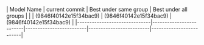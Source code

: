 |          Model Name          |     current commit      |  Best under same group  |  Best under all groups  |
|                              | (9846f40142e15f34bac9)  | (9846f40142e15f34bac9)  | (9846f40142e15f34bac9)  |
|------------------------------|-------------------------|-------------------------|-------------------------|-------------------------|